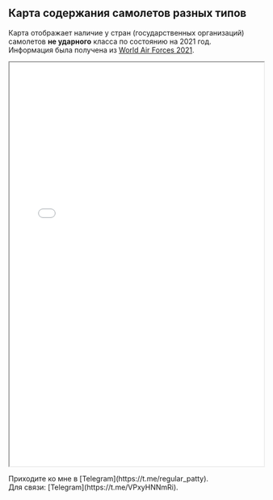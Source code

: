 Карта содержания самолетов разных типов
---
Карта отображает наличие у стран (государственных организаций) самолетов **не ударного** класса по состоянию на 2021 год. <br />
Информация была получена из [World Air Forces 2021](https://www.flightglobal.com/defence/world-air-forces-2021). 
<p align="center">
<iframe src="aviation.html" allowfullscreen height="800" width="100%"></iframe>
</p>
Приходите ко мне в [Telegram](https://t.me/regular_patty).<br />
Для связи: [Telegram](https://t.me/VPxyHNNmRi).
